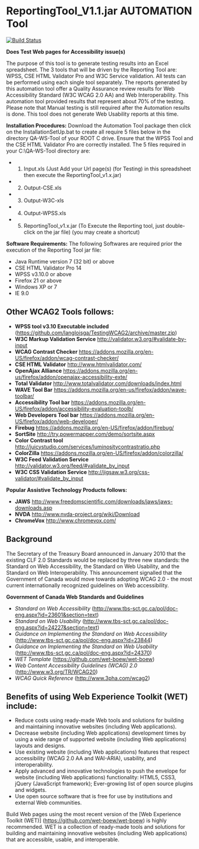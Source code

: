 # ReportingTool_V1.1.jar AUTOMATION Tool


[![Build Status](https://secure.travis-ci.org/wet-boew/wet-boew.png?branch=master)](http://travis-ci.org/wet-boew/wet-boew)

**Does Test Web pages for Accessibility issue(s)**

The purpose of this tool is to generate testing results into an Excel spreadsheet.  The 3 tools that will be driven by the Reporting Tool are: WPSS, CSE HTML Validator Pro and W3C Service validation.  All tests can be performed using each single tool separately. 
The reports generated by this automation tool offer a Quality Assurance review results for Web Accessibility Standard (W3C WCAG 2.0 AA) and Web Interoperability.  This automation tool provided results that represent about 70% of the testing.  Please note that Manual testing is still required after the Automation results is done.
This tool does not generate Web Usability reports at this time. 

**Installation Procedures:**
Download the Automation Tool package then click on the InstallationSetUp.bat to create all require 5 files below in the directory QA-WS-Tool of your ROOT C drive. Ensure that the WPSS Tool and the CSE HTML Validator Pro are correctly installed. The 5 files required in your C:\QA-WS-Tool directory are: 
* 1.	Input.xls  (Just Add your Url page(s) (for Testing) in this spreadsheet then execute the ReportingTool_v1.x.jar)
* 2.	Output-CSE.xls
* 3.	Output-W3C-xls
* 4.	Output-WPSS.xls
* 5.	ReportingTool_v1.x.jar (To Execute the Reporting tool, just double-click on the jar file) (you may create a shortcut)

**Software Requirements:**  The following Softwares are required prior the execution of the Reporting Tool jar file:
* Java Runtime version 7 (32 bit) or above
* CSE HTML Validator Pro 14
* WPSS v3.10.0 or above 
* Firefox 21 or above
* Windows XP or 7
* IE 9.0

## Other WCAG2 Tools follows:

* **WPSS tool v3.10 Executable included** (https://github.com/langloisga/TestingWCAG2/archive/master.zip)
* **W3C Markup Validation Service** http://validator.w3.org/#validate-by-input
* **WCAG Contrast Checker** https://addons.mozilla.org/en-US/firefox/addon/wcag-contrast-checker/
* **CSE HTML Validator** http://www.htmlvalidator.com/
* **OpenAjax Alliance** https://addons.mozilla.org/en-us/firefox/addon/openajax-accessibility-exte/
* **Total Validator** http://www.totalvalidator.com/downloads/index.html
* **WAVE Tool Bar** https://addons.mozilla.org/en-us/firefox/addon/wave-toolbar/
* **Accessibility Tool bar** https://addons.mozilla.org/en-US/firefox/addon/accessibility-evaluation-toolb/
* **Web Developers Tool bar** https://addons.mozilla.org/en-US/firefox/addon/web-developer/
* **Firebug** https://addons.mozilla.org/en-US/firefox/addon/firebug/
* **SortSite** http://try.powermapper.com/demo/sortsite.aspx
* **Color Contrast tool** http://juicystudio.com/services/luminositycontrastratio.php
* **ColorZilla** https://addons.mozilla.org/en-US/firefox/addon/colorzilla/
* **W3C Feed Validation Service** http://validator.w3.org/feed/#validate_by_input
* **W3C CSS Validation Service** http://jigsaw.w3.org/css-validator/#validate_by_input

 
**Popular Assistive Technology Products follows:**
* **JAWS** http://www.freedomscientific.com/downloads/jaws/jaws-downloads.asp
* **NVDA** http://www.nvda-project.org/wiki/Download
* **ChromeVox** http://www.chromevox.com/

## Background

The Secretary of the Treasury Board announced in January 2010 that the existing CLF 2.0 Standards 
would be replaced by three new standards: the Standard on Web Accessibility, the Standard on Web Usability,
and the Standard on Web Interoperability. This announcement signalled that the Government of Canada would 
move towards adopting WCAG 2.0 - the most current internationally recognized guidelines on Web accessibility.  

**Government of Canada Web Standards and Guidelines**
* *Standard on Web Accessibility* (http://www.tbs-sct.gc.ca/pol/doc-eng.aspx?id=23601&section=text)
* *Standard on Web Usability* (http://www.tbs-sct.gc.ca/pol/doc-eng.aspx?id=24227&section=text)
* *Guidance on Implementing the Standard on Web Accessibility* (http://www.tbs-sct.gc.ca/pol/doc-eng.aspx?id=23844)
* *Guidance on Implementing the Standard on Web Usability* (http://www.tbs-sct.gc.ca/pol/doc-eng.aspx?id=24370)
* *WET Template* (https://github.com/wet-boew/wet-boew)
* *Web Content Accessibility Guidelines (WCAG) 2.0* (http://www.w3.org/TR/WCAG20)
* *WCAG Quick Reference* (http://www.3pha.com/wcag2)

## Benefits of using Web Experience Toolkit (WET) include:
* Reduce costs using ready-made Web tools and solutions for building and maintaining innovative websites (including Web applications).
* Decrease website (including Web applications) development times by using a wide range of supported website (including Web applications) layouts and designs.
* Use existing website (including Web applications) features that respect accessibility (WCAG 2.0 AA and WAI-ARIA), usability, and interoperability.
* Apply advanced and innovative technologies to push the envelope for website (including Web applications) functionality:
        HTML5, CSS3, jQuery (JavaScript framework);
        Ever-growing list of open source plugins and widgets.
* Use open source software that is free for use by institutions and external Web communities.

Build Web pages using the most recent version of the [Web Experience Toolkit (WET)] (https://github.com/wet-boew/wet-boew) is
highly recommended. WET is a collection of ready-made tools and solutions for building and maintaining 
innovative websites (including Web applications) that are accessible, usable, and interoperable.
